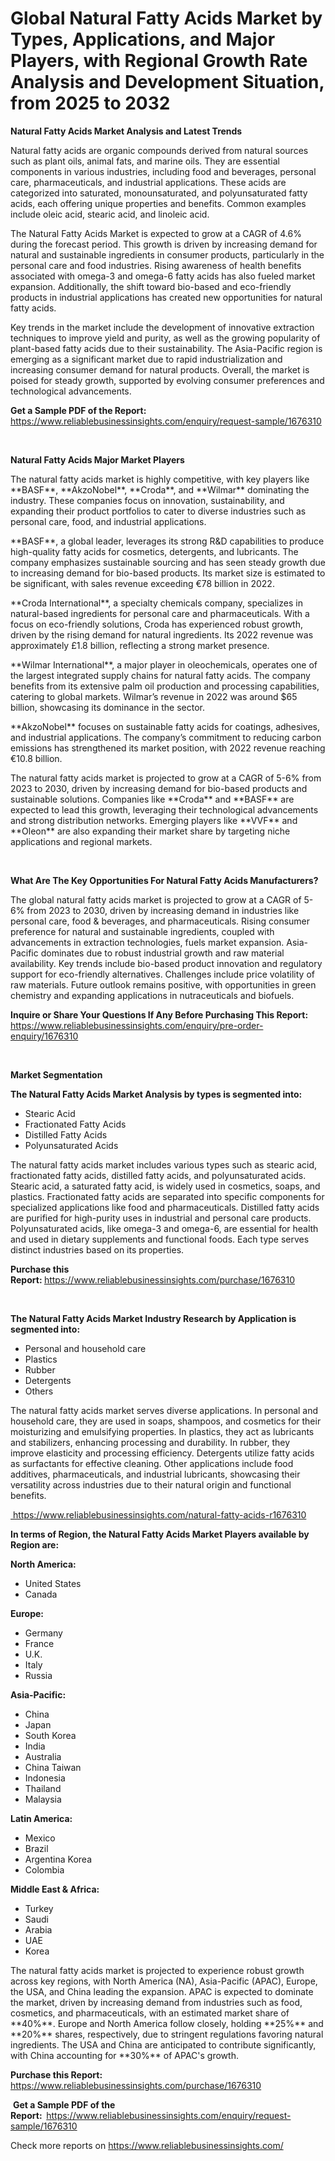 <p><h1>Global Natural Fatty Acids Market by Types, Applications, and Major Players, with Regional Growth Rate Analysis and Development Situation, from 2025 to 2032</h1></p><p><strong>Natural Fatty Acids Market Analysis and Latest Trends</strong></p>
<p><p>Natural fatty acids are organic compounds derived from natural sources such as plant oils, animal fats, and marine oils. They are essential components in various industries, including food and beverages, personal care, pharmaceuticals, and industrial applications. These acids are categorized into saturated, monounsaturated, and polyunsaturated fatty acids, each offering unique properties and benefits. Common examples include oleic acid, stearic acid, and linoleic acid.</p><p>The Natural Fatty Acids Market is expected to grow at a CAGR of 4.6% during the forecast period. This growth is driven by increasing demand for natural and sustainable ingredients in consumer products, particularly in the personal care and food industries. Rising awareness of health benefits associated with omega-3 and omega-6 fatty acids has also fueled market expansion. Additionally, the shift toward bio-based and eco-friendly products in industrial applications has created new opportunities for natural fatty acids.</p><p>Key trends in the market include the development of innovative extraction techniques to improve yield and purity, as well as the growing popularity of plant-based fatty acids due to their sustainability. The Asia-Pacific region is emerging as a significant market due to rapid industrialization and increasing consumer demand for natural products. Overall, the market is poised for steady growth, supported by evolving consumer preferences and technological advancements.</p></p>
<p><strong>Get a Sample PDF of the Report:&nbsp;</strong> <a href="https://www.reliablebusinessinsights.com/enquiry/request-sample/1676310?utm_campaign=1674&utm_medium=2&utm_source=Github&utm_content=ia&utm_term=25012025&utm_id=natural-fatty-acids">https://www.reliablebusinessinsights.com/enquiry/request-sample/1676310</a></p>
<p>&nbsp;</p>
<p><strong>Natural Fatty Acids Major Market Players</strong></p>
<p><p>The natural fatty acids market is highly competitive, with key players like **BASF**, **AkzoNobel**, **Croda**, and **Wilmar** dominating the industry. These companies focus on innovation, sustainability, and expanding their product portfolios to cater to diverse industries such as personal care, food, and industrial applications.</p><p>**BASF**, a global leader, leverages its strong R&D capabilities to produce high-quality fatty acids for cosmetics, detergents, and lubricants. The company emphasizes sustainable sourcing and has seen steady growth due to increasing demand for bio-based products. Its market size is estimated to be significant, with sales revenue exceeding €78 billion in 2022.</p><p>**Croda International**, a specialty chemicals company, specializes in natural-based ingredients for personal care and pharmaceuticals. With a focus on eco-friendly solutions, Croda has experienced robust growth, driven by the rising demand for natural ingredients. Its 2022 revenue was approximately £1.8 billion, reflecting a strong market presence.</p><p>**Wilmar International**, a major player in oleochemicals, operates one of the largest integrated supply chains for natural fatty acids. The company benefits from its extensive palm oil production and processing capabilities, catering to global markets. Wilmar’s revenue in 2022 was around $65 billion, showcasing its dominance in the sector.</p><p>**AkzoNobel** focuses on sustainable fatty acids for coatings, adhesives, and industrial applications. The company’s commitment to reducing carbon emissions has strengthened its market position, with 2022 revenue reaching €10.8 billion.</p><p>The natural fatty acids market is projected to grow at a CAGR of 5-6% from 2023 to 2030, driven by increasing demand for bio-based products and sustainable solutions. Companies like **Croda** and **BASF** are expected to lead this growth, leveraging their technological advancements and strong distribution networks. Emerging players like **VVF** and **Oleon** are also expanding their market share by targeting niche applications and regional markets.</p></p>
<p>&nbsp;</p>
<p><strong>What Are The Key Opportunities For Natural Fatty Acids Manufacturers?</strong></p>
<p><p>The global natural fatty acids market is projected to grow at a CAGR of 5-6% from 2023 to 2030, driven by increasing demand in industries like personal care, food & beverages, and pharmaceuticals. Rising consumer preference for natural and sustainable ingredients, coupled with advancements in extraction technologies, fuels market expansion. Asia-Pacific dominates due to robust industrial growth and raw material availability. Key trends include bio-based product innovation and regulatory support for eco-friendly alternatives. Challenges include price volatility of raw materials. Future outlook remains positive, with opportunities in green chemistry and expanding applications in nutraceuticals and biofuels.</p></p>
<p><strong>Inquire or Share Your Questions If Any Before Purchasing This Report:</strong> <a href="https://www.reliablebusinessinsights.com/enquiry/pre-order-enquiry/1676310?utm_campaign=1674&utm_medium=2&utm_source=Github&utm_content=ia&utm_term=25012025&utm_id=natural-fatty-acids">https://www.reliablebusinessinsights.com/enquiry/pre-order-enquiry/1676310</a></p>
<p>&nbsp;</p>
<p><strong>Market Segmentation</strong></p>
<p><strong>The Natural Fatty Acids Market Analysis by types is segmented into:</strong></p>
<p><ul><li>Stearic Acid</li><li>Fractionated Fatty Acids</li><li>Distilled Fatty Acids</li><li>Polyunsaturated Acids</li></ul></p>
<p><p>The natural fatty acids market includes various types such as stearic acid, fractionated fatty acids, distilled fatty acids, and polyunsaturated acids. Stearic acid, a saturated fatty acid, is widely used in cosmetics, soaps, and plastics. Fractionated fatty acids are separated into specific components for specialized applications like food and pharmaceuticals. Distilled fatty acids are purified for high-purity uses in industrial and personal care products. Polyunsaturated acids, like omega-3 and omega-6, are essential for health and used in dietary supplements and functional foods. Each type serves distinct industries based on its properties.</p></p>
<p><strong>Purchase this Report:&nbsp;</strong><a href="https://www.reliablebusinessinsights.com/purchase/1676310?utm_campaign=1674&utm_medium=2&utm_source=Github&utm_content=ia&utm_term=25012025&utm_id=natural-fatty-acids">https://www.reliablebusinessinsights.com/purchase/1676310</a></p>
<p>&nbsp;</p>
<p><strong>The Natural Fatty Acids Market Industry Research by Application is segmented into:</strong></p>
<p><ul><li>Personal and household care</li><li>Plastics</li><li>Rubber</li><li>Detergents</li><li>Others</li></ul></p>
<p><p>The natural fatty acids market serves diverse applications. In personal and household care, they are used in soaps, shampoos, and cosmetics for their moisturizing and emulsifying properties. In plastics, they act as lubricants and stabilizers, enhancing processing and durability. In rubber, they improve elasticity and processing efficiency. Detergents utilize fatty acids as surfactants for effective cleaning. Other applications include food additives, pharmaceuticals, and industrial lubricants, showcasing their versatility across industries due to their natural origin and functional benefits.</p></p>
<p><a href="https://www.reliablebusinessinsights.com/natural-fatty-acids-r1676310?utm_campaign=1674&utm_medium=2&utm_source=Github&utm_content=ia&utm_term=25012025&utm_id=natural-fatty-acids">&nbsp;https://www.reliablebusinessinsights.com/natural-fatty-acids-r1676310</a></p>
<p><strong>In terms of Region, the Natural Fatty Acids Market Players available by Region are:</strong></p>
<p>
    <p> <strong> North America: </strong>
        <ul>
            <li>United States</li>
            <li>Canada</li>
        </ul>
        </p> 
    <p> <strong> Europe: </strong>
        <ul>
            <li>Germany</li>
            <li>France</li>
            <li>U.K.</li>
            <li>Italy</li>
            <li>Russia</li>
        </ul>
        </p> 
    <p> <strong> Asia-Pacific: </strong>
        <ul>
            <li>China</li>
            <li>Japan</li>
            <li>South Korea</li>
            <li>India</li>
            <li>Australia</li>
            <li>China Taiwan</li>
            <li>Indonesia</li>
            <li>Thailand</li>
            <li>Malaysia</li>
        </ul>
        </p> 
    <p> <strong> Latin America: </strong>
        <ul>
            <li>Mexico</li>
            <li>Brazil</li>
            <li>Argentina Korea</li>
            <li>Colombia</li>
        </ul>
        </p> 
    <p> <strong> Middle East & Africa: </strong>
        <ul>
            <li>Turkey</li>
            <li>Saudi</li>
            <li>Arabia</li>
            <li>UAE</li>
            <li>Korea</li>
        </ul>
    </p>
    </p>
<p><p>The natural fatty acids market is projected to experience robust growth across key regions, with North America (NA), Asia-Pacific (APAC), Europe, the USA, and China leading the expansion. APAC is expected to dominate the market, driven by increasing demand from industries such as food, cosmetics, and pharmaceuticals, with an estimated market share of **40%**. Europe and North America follow closely, holding **25%** and **20%** shares, respectively, due to stringent regulations favoring natural ingredients. The USA and China are anticipated to contribute significantly, with China accounting for **30%** of APAC's growth.</p></p>
<p><strong>Purchase this Report: </strong><a href="https://www.reliablebusinessinsights.com/purchase/1676310?utm_campaign=1674&utm_medium=2&utm_source=Github&utm_content=ia&utm_term=25012025&utm_id=natural-fatty-acids">https://www.reliablebusinessinsights.com/purchase/1676310</a></p>
<p>&nbsp;<strong>Get a Sample PDF of the Report:&nbsp;&nbsp;</strong><a href="https://www.reliablebusinessinsights.com/enquiry/request-sample/1676310?utm_campaign=1674&utm_medium=2&utm_source=Github&utm_content=ia&utm_term=25012025&utm_id=natural-fatty-acids">https://www.reliablebusinessinsights.com/enquiry/request-sample/1676310</a></p>
<p><strong></strong></p>
<p>Check more reports on <a href="https://www.reliablebusinessinsights.com/?utm_campaign=1674&utm_medium=2&utm_source=Github&utm_content=ia&utm_term=25012025&utm_id=natural-fatty-acids">https://www.reliablebusinessinsights.com/</a></p>